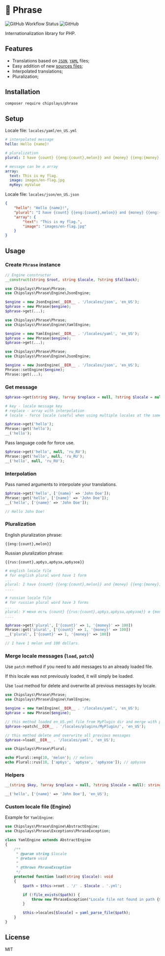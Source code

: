 # 🙊 Phrase

![GitHub Workflow Status](https://img.shields.io/github/workflow/status/chipslays/phrase/tests)
![GitHub](https://img.shields.io/github/license/chipslays/phrase?color=%23a6957c)

Internationalization library for PHP.

## Features
* Translations based on [`JSON`](examples/locales/json), [`YAML`](examples/locales/yaml) files;
* Easy addition of new [sources files](src/Engine);
* Interpolated translations;
* Pluralization;

## Installation

```bash
composer require chipslays/phrase
```

## Setup

Locale file: `locales/yaml/en_US.yml`
```yaml
# interpolated message
hello: Hello {name}!

# pluralization
plural: I have {count} {{eng:{count},melon}} and {money} {{eng:{money},dollar}}.

# message can be a array
array:
  text: This is my flag.
  image: images/en-flag.jpg
  myKey: myValue
```

Locale file: `locales/json/en_US.json`
```json
{
    "hello": "Hello {name}!",
    "plural": "I have {count} {{eng:{count},melon}} and {money} {{eng:{money},dollar}}.",
    "array": {
        "text": "This is my flag.",
        "image": "images/en-flag.jpg"
    }
}
```

## Usage

### Create `Phrase` instance

```php
// Engine constructor
__construct(string $root, string $locale, ?string $fallback);
```

```php
use Chipslays\Phrase\Phrase;
use Chipslays\Phrase\Engine\JsonEngine;

$engine = new JsonEngine(__DIR__ . '/locales/json', 'en_US');
$phrase = new Phrase($engine);
$phrase->get(...);
```

```php
use Chipslays\Phrase\Phrase;
use Chipslays\Phrase\Engine\YamlEngine;

$engine = new YamlEngine(__DIR__ . '/locales/yaml', 'en_US');
$phrase = new Phrase($engine);
$phrase->get(...);
```

```php
use Chipslays\Phrase\Phrase;
use Chipslays\Phrase\Engine\JsonEngine;

$engine = new JsonEngine(__DIR__ . '/locales/json', 'en_US');
Phrase::setEngine($engine);
Phrase::get(...);
```

### Get message

```php
$phrase->get(string $key, ?array $replace = null, ?string $locale = null);

# key - locale message key
# replace - array with interpolation
# locale - force locale (useful when using multiple locales at the same time)
```


```php
$phrase->get('hello');
Phrase::get('hello');
__('hello');
```

Pass language code for force use.

```php
$phrase->get('hello', null, 'ru_RU');
Phrase::get('hello', null, 'ru_RU');
__('hello', null, 'ru_RU');
```

### Interpolation

Pass named arguments to interpolate your translations.

```php
$phrase->get('hello', ['{name}' => 'John Doe']);
Phrase::get('hello', ['{name}' => 'John Doe']);
__('hello', ['{name}' => 'John Doe']);

// Hello John Doe!
```

### Pluralization

English pluralization phrase:
```
{{eng:{count},melon}}
```

Russian pluralization phrase:
```
{{rus:{count},арбуз,арбуза,арбузов}}
```

```yaml
# english locale file
# for english plural word have 1 form
...
plural: I have {count} {{eng:{count},melon}} and {money} {{eng:{money},dollar}}.
....
```

```yaml
# russian locale file
# for russian plural word have 3 forms
...
plural: У меня есть {count} {{rus:{count},арбуз,арбуза,арбузов}} и {money} {{rus:{money},рубль,рубля,рублей}}
....
```

```php
$phrase->get('plural', ['{count}' => 1, '{money}' => 100])
Phrase::get('plural', ['{count}' => 1, '{money}' => 100])
__('plural', ['{count}' => 1, '{money}' => 100])

// I have 1 melon and 100 dollars.
```

### Merge locale messages (`load`, `patch`)

Use `patch` method if you need to add messages to an already loaded file.

If this locale was not previously loaded, it will simply be loaded.

Use `load` method for delete and overwrite all previous messages by locale.

```php
use Chipslays\Phrase\Phrase;
use Chipslays\Phrase\Engine\YamlEngine;

$engine = new YamlEngine(__DIR__ . '/locales/yaml', 'en_US');
$phrase = new Phrase($engine);

// this method loaded en_US.yml file from MyPlugin dir and merge with previously loaded locale en_US
$phrase->patch(__DIR__ . '/locales/plugins/MyPlugin/', 'en_US');

// this method delete and overwrite all previous messages
$phrase->load(__DIR__ . '/locales/yaml', 'en_US');

```

```php
use Chipslays\Phrase\Plural;

echo Plural::eng(10, 'melon'); // melons
echo Plural::rus(10, ['арбуз', 'арбуза', 'арбузов']); // арбузов
```

### Helpers
```php
__(string $key, ?array $replace = null, ?string $locale = null): string|array
```

```php
__('hello', ['{name}' => 'John Doe'], 'en_US');
```

### Custom locale file (Engine)

Example for `YamlEngine`:

```php
use Chipslays\Phrase\Engine\AbstractEngine;
use Chipslays\Phrase\Exceptions\PhraseException;

class YamlEngine extends AbstractEngine
{
    /**
     * @param string $locale
     * @return void
     *
     * @throws PhraseException
     */
    protected function load(string $locale): void
    {
        $path = $this->root . '/' . $locale . '.yml';

        if (!file_exists($path)) {
            throw new PhraseException("Locale file not found in path {$path}", 1);
        }

        $this->locales[$locale] = yaml_parse_file($path);
    }
}
```

## License
MIT
